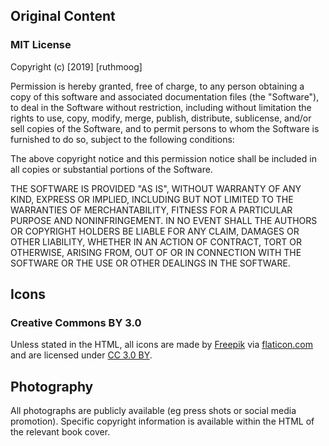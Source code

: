 ## Original Content

### MIT License

Copyright (c) [2019] [ruthmoog]

Permission is hereby granted, free of charge, to any person obtaining a copy of this software and associated documentation files (the "Software"), to deal in the Software without restriction, including without limitation the rights to use, copy, modify, merge, publish, distribute, sublicense, and/or sell copies of the Software, and to permit persons to whom the Software is furnished to do so, subject to the following conditions:

The above copyright notice and this permission notice shall be included in all copies or substantial portions of the Software.

THE SOFTWARE IS PROVIDED "AS IS", WITHOUT WARRANTY OF ANY KIND, EXPRESS OR IMPLIED, INCLUDING BUT NOT LIMITED TO THE WARRANTIES OF MERCHANTABILITY, FITNESS FOR A PARTICULAR PURPOSE AND NONINFRINGEMENT. IN NO EVENT SHALL THE AUTHORS OR COPYRIGHT HOLDERS BE LIABLE FOR ANY CLAIM, DAMAGES OR OTHER LIABILITY, WHETHER IN AN ACTION OF CONTRACT, TORT OR OTHERWISE, ARISING FROM, OUT OF OR IN CONNECTION WITH THE SOFTWARE OR THE USE OR OTHER DEALINGS IN THE SOFTWARE.

## Icons

### Creative Commons BY 3.0

Unless stated in the HTML, all icons are made by [Freepik](https://www.freepik.com/) via [flaticon.com](www/flaticon.com) and are licensed under [CC 3.0 BY](http://creativecommons.org/licenses/by/3.0/).

## Photography 

All photographs are publicly available (eg press shots or social media promotion).  Specific copyright information is available within the HTML of the relevant book cover.